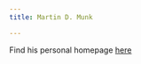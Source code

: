 ```yaml
---
title: Martin D. Munk 

---
```

Find his personal homepage [here](https://www.detfrieuniversitet.dk/)
